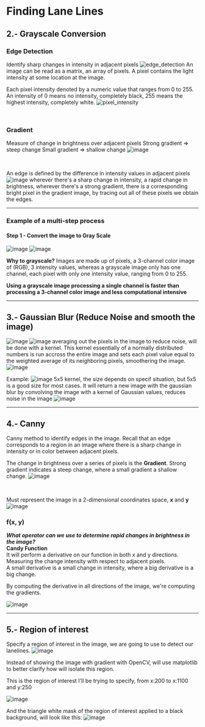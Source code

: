 # Finding Lane Lines
## 2.- Grayscale Conversion
### Edge Detection
Identify sharp changes in intensity in adjacent pixels
![edge_detection](/computer-vision/static/MD/edge_detection.png)
An image can be read as a matrix, an array of pixels.
A pixel contains the light intensity at some location at the image.

Each pixel intensity denoted by a numeric value that ranges from 0 to 255.
An intensity of 0 means no intensity, completely black,
255 means the highest intensity, completely white.
![pixel_intensity](/computer-vision/static/MD/pixel_intensity.png)

<br>

### Gradient
Measure of change in brightness over adjacent pixels
Strong gradient => steep change
Small gradient => shallow change
![image](/computer-vision/static/MD/gradient.png)

<br>

An edge is defined by the difference in intensity values in adjacent pixels 
![image](/computer-vision/static/MD/original-to-gradient.png)
wherever there's a sharp change in intensity, a rapid change in brightness, wherever there's a strong gradient, there is a corresponding bright pixel in the gradient image, by tracing out all of these pixels we obtain the edges.

---

### Example of a multi-step process
#### Step 1 - Convert the image to Gray Scale
![image](/computer-vision/static/test_lane_02.png)
![image](/computer-vision/static/MD/original-to-gray-scale.png)

**Why to grayscale?**
Images are made up of pixels, a 3-channel color image of (RGB), 3 intensity values, whereas a grayscale image only has one channel, each pixel with only one intensity value, ranging from 0 to 255.

**Using a grayscale image processing a single channel is faster than processing a 3-channel color image and less computational intensive**

---
## 3.- Gaussian Blur (Reduce Noise and smooth the image)
![image](/computer-vision/static/MD/gaussian-example.png)
![image](/computer-vision/static/MD/grayscale-image-pixels.png)
averaging out the pixels in the image to reduce noise, will be done with a kernel.
This kernel essentially of a normally distributed numbers is run accross the entire image and sets each pixel value equal to the weighted average of its neighboring pixels, smoothering the image.
![image](/computer-vision/static/MD/kernel.png)

Example:
![image](/computer-vision/static/MD/gaussian-kernel.png)
5x5 kernel, the size depends on specif situation, but 5x5 is a good size for most cases.
It will return a new image with the gaussian blur by convolving the image with a kernel of Gaussian values, reduces noise in the image
![image](/computer-vision/static/MD/gaussian-kernel-02.png)

---

## 4.- Canny
Canny method to identify edges in the image.
Recall that an edge corresponds to a region in an image where there is a sharp change in intensity or in color between adjacent pixels.

The change in brightness over a series of pixels is the **Gradient**.
Strong gradient indicates a steep change, where a small gradient a shallow change. 
![image](/computer-vision/static/MD/gradient-change.png)

<br>

Must represent the image in a 2-dimensional coordinates space, **x** and **y**
![image](/computer-vision/static/MD/x%20and%20y%20in%20gradient.png)

### f(x, y)
___What operator can we use to determine rapid changes in brightness in the image?___
<br>
**Candy Function**
<br>
It will perform a derivative on our function in both x and y directions.
Measuring the change intensity with respect to adjacent pixels. <br>
A small derivative is a small change in intensity, where a big derivative is a big change. <br>

By computing the derivative in all directions of the image, we're computing the gradients.

![image](/computer-vision/static/MD/canny_function_example.png)

---

## 5.-  Region of interest
Specify a region of interest in the image, we are going to use to detect our lanelines.
![image](/computer-vision/static/MD/region_of_interest.png)

Instead of showing the image with gradient with OpenCV, will use matplotlib to better clarify how will isolate this region.

This is the region of interest I'll be trying to specify, from x:200 to x:1100 and y:250

![image](/computer-vision/static/MD/region_to_draw.png)

And the triangle white mask of the region of interest applied to a black background, will look like this:
![image](/computer-vision/static/MD/triangle_white_mask.png)
